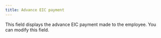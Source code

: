 ```yaml
---
title: Advance EIC payment
---
```



This field displays the advance EIC payment made to the employee. You can modify this field.
